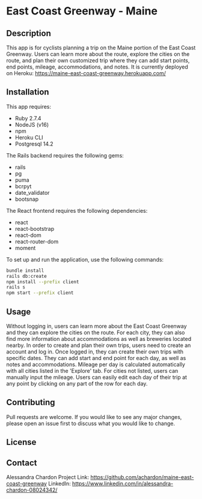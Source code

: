 # East Coast Greenway - Maine

## Description

This app is for cyclists planning a trip on the Maine portion of the East Coast Greenway. Users can learn more about the route, explore the cities on the route, and plan their own customized trip where they can add start points, end points, mileage, accommodations, and notes. It is currently deployed on Heroku: https://maine-east-coast-greenway.herokuapp.com/

## Installation

This app requires:

- Ruby 2.7.4
- NodeJS (v16)
- npm
- Heroku CLI
- Postgresql 14.2

The Rails backend requires the following gems:

- rails
- pg
- puma
- bcrpyt
- date_validator
- bootsnap

The React frontend requires the following dependencies:

- react
- react-bootstrap
- react-dom
- react-router-dom
- moment

To set up and run the application, use the following commands:

```bash
bundle install
rails db:create
npm install --prefix client
rails s
npm start --prefix client
```

## Usage

Without logging in, users can learn more about the East Coast Greenway and they can explore the cities on the route. For each city, they can also find more information about accommodations as well as breweries located nearby. In order to create and plan their own trips, users need to create an account and log in. Once logged in, they can create their own trips with specific dates. They can add start and end point for each day, as well as notes and accommodations. Mileage per day is calculated automatically with all cities listed in the 'Explore' tab. For cities not listed, users can manually input the mileage. Users can easily edit each day of their trip at any point by clicking on any part of the row for each day. 

## Contributing

Pull requests are welcome. If you would like to see any major changes, please open an issue first to discuss what you would like to change. 

## License

## Contact

Alessandra Chardon 
Project Link: https://github.com/achardon/maine-east-coast-greenway
LinkedIn: https://www.linkedin.com/in/alessandra-chardon-08024342/ 


